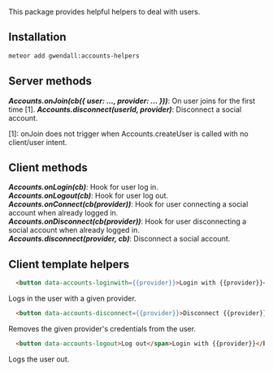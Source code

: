 This package provides helpful helpers to deal with users.

Installation
------------

``` sh
meteor add gwendall:accounts-helpers
```

## Server methods  

***Accounts.onJoin(cb({ user: ..., provider: ... }))***: On user joins for the first time [1].
***Accounts.disconnect(userId, provider)***: Disconnect a social account.  

[1]: onJoin does not trigger when Accounts.createUser is called with no client/user intent.

## Client methods  

***Accounts.onLogin(cb)***: Hook for user log in.  
***Accounts.onLogout(cb)***: Hook for user log out.  
***Accounts.onConnect(cb(provider))***: Hook for user connecting a social account when already logged in.    
***Accounts.onDisconnect(cb(provider))***: Hook for user disconnecting a social account when already logged in.    
***Accounts.disconnect(provider, cb)***: Disconnect a social account.  

## Client template helpers  

```html
  <button data-accounts-loginwith={{provider}}>Login with {{provider}}</button>
```
Logs in the user with a given provider.  

```html
  <button data-accounts-disconnect={{provider}}>Disconnect {{provider}}</button>
```
Removes the given provider's credentials from the user.

```html
  <button data-accounts-logout>Log out</span>Login with {{provider}}</button>
```
Logs the user out.
